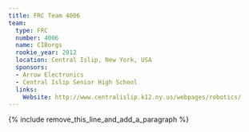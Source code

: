 ```yaml
---
title: FRC Team 4006
team:
  type: FRC
  number: 4006
  name: CIBorgs
  rookie_year: 2012
  location: Central Islip, New York, USA
  sponsors:
  - Arrow Electronics
  - Central Islip Senior High School
  links:
    Website: http://www.centralislip.k12.ny.us/webpages/robotics/
---
```


{% include remove_this_line_and_add_a_paragraph %}